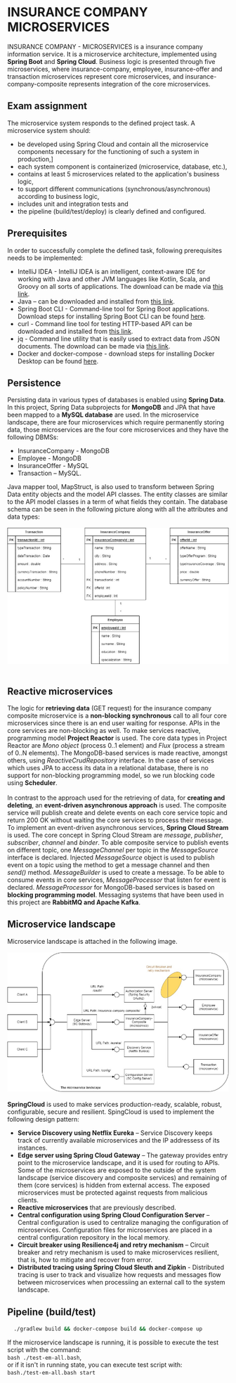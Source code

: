 # INSURANCE COMPANY MICROSERVICES

INSURANCE COMPANY - MICROSERVICES is a insurance company information service. It is a microservice architecture, implemented using **Spring Boot** and **Spring Cloud**. Business logic is presented through five microservices, where insurance-company, employee, insurance-offer and transaction microservices represent core microservices, and insurance-company-composite represents integration of the core microservices. 

## Exam assignment

The microservice system responds to the defined project task.
A microservice system should:

- be developed using Spring Cloud and contain all the microservice components necessary for the functioning of such a system in production,]
- each system component is containerized (microservice, database, etc.),
- contains at least 5 microservices related to the application's business logic,
- to support different communications (synchronous/asynchronous) according to business logic,
- includes unit and integration tests and
- the pipeline (build/test/deploy) is clearly defined and configured.


## Prerequisites

In order to successfully complete the defined task, following prerequisites needs to be implemented:
- IntelliJ IDEA - IntelliJ IDEA is an intelligent, context-aware IDE for working with Java and other JVM languages like Kotlin, Scala, and Groovy on all sorts of applications. The download can be made via <a href="https://www.jetbrains.com/idea/download/#section=windows" target="_blank">this link</a>.
- Java – can be downloaded and installed from <a href="https://www.oracle.com/java/technologies/downloads/" target="_blank">this link</a>.
- Spring Boot CLI - Command-line tool for Spring Boot applications.  Download steps for installing  Spring Boot CLI can be found <a href="https://docs.spring.io/spring-boot/docs/current/reference/html/getting-started.html" target="_blank">here</a>.
- curl - Command line tool for testing HTTP-based API can be downloaded and installed from <a href="https://curl.se/download.html" target="_blank">this link</a>.
- jq -  Command line utility that is easily used to extract data from JSON documents. The download can be made via <a href="https://stedolan.github.io/jq/download/" target="_blank">this link</a>.
- Docker and docker-compose - download steps for installing Docker Desktop can be found <a href="https://docs.docker.com/desktop/" target="_blank">here</a>.

## Persistence

Persisting data in various types of databases is enabled using **Spring Data**. In this project, Spring Data subprojects for **MongoDB** and JPA that have been mapped to a **MySQL database** are used. In the microservice landscape, there are four microservices which require permanently storing data, those microservices are the four core microservices and they have the following DBMSs:
- InsuranceCompany - MongoDB
- Employee - MongoDB
- InsuranceOffer - MySQL
- Transaction – MySQL.

Java mapper tool, MapStruct, is also used to transform between Spring Data entity objects and the model API classes. The entity classes are similar to the API model classes in a term of what fields they contain. The database schema can be seen in the following picture along with all the attributes and data types:
<br />
<br />
![plot](https://github.com/DejanaGladic/InsuranceCompanyMicroservices_DIS/blob/master/DIS_projekat/diagrams/DIS_class_diagram.jpg)
<br />
<br />
## Reactive microservices

The logic for **retrieving data** (GET request) for the insurance company composite microservice is a **non-blocking synchronous** call to all four core microservices since there is an end user waiting for response. APIs in the core services are non-blocking as well. To make services reactive, programming model **Project Reactor** is used. The core data types in Project Reactor are <em>Mono object</em> (process 0..1 element) and <em>Flux</em> (process a stream of 0..N elements). The MongoDB-based services is made reactive, amongst others, using <em>ReactiveCrudRepository</em> interface.  In the case of services which uses JPA to access its data in a relational database, there is no support for non-blocking programming model, so we run blocking code using **Scheduler**. 
<br />
<br /> 
In contrast to the approach used for the retrieving of data, for **creating and deleting**, an **event-driven asynchronous approach** is used. The composite service will publish create and delete events on each core service topic and return 200 OK without waiting the core services to process their message. To implement an event-driven asynchronous services, **Spring Cloud Stream** is used. The core concept in Spring Cloud Stream are <em>message</em>, <em>publisher</em>, <em>subscriber</em>, <em>channel</em> and <em>binder</em>. To able composite service to publish events on different topic, one <em>MessageChannel</em> per topic in the <em>MessageSource</em> interface is declared. Injected <em>MessageSource</em> object is used to publish event on a topic using the method to get a message channel and then <em>send()</em> method. <em>MessageBuilder</em> is used to create a message. To be able to consume events in core services, <em>MessageProcessor</em> that listen for event is declared. <em>MessageProcessor</em> for MongoDB-based services is based on **blocking programming model**. Messaging systems that have been used in this project are **RabbitMQ and Apache Kafka**.

## Microservice landscape

Microservice landscape is attached in the following image.
<br />
<br />
![plot](https://github.com/DejanaGladic/InsuranceCompanyMicroservices_DIS/blob/master/DIS_projekat/diagrams/MicroservicesLandscape.jpg)
<br />
<br />
**SpringCloud** is used to make services production-ready, scalable, robust, configurable, secure and resilient. SpingCloud is used to implement the following design pattern:
- **Service Discovery using Netflix Eureka** – Service Discovery keeps track of currently available microservices and the IP addressess of its instances.
-	**Edge server using Spring Cloud Gateway** – The gateway provides entry point to the microservice landscape, and it is used for routing to APIs. Some of the microservices are exposed to the outside of the system landscape (service discovery and composite services) and remaining of them (core services) is hidden from external access. The exposed microservices must be protected against requests from malicious clients.
-	**Reactive microservices** that are previously described.
-	**Central configuration using Spring Cloud Configuration Server** – Central configuration is used to centralize managing the configuration of microservices. Configuration files for microservices are placed in a central configuration repository in the local memory.
-	**Circuit breaker using Resilience4j and retry mechanism** – Circuit breaker and retry mechanism is used to make microservices resilient, that is, how to mitigate and recover from error.
-	**Distributed tracing using Spring Cloud Sleuth and Zipkin** - Distributed tracing is user to track and visualize how requests and messages flow between microservices when processiing an external call to the system landscape.


## Pipeline (build/test)

```bash
  ./gradlew build && docker-compose build && docker-compose up
```
If the microservice landscape is running, it is possible to execute the test script with the command:<br />
```bash ./test-em-all.bash```,<br /> or if it isn't in running state, you can execute test script with:<br /> ```bash./test-em-all.bash start```<br />
